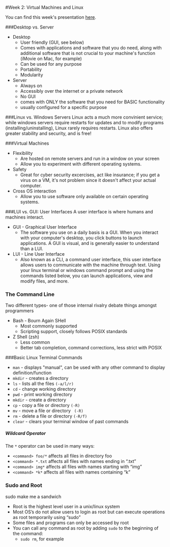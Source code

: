 #Week 2: Virtual Machines and Linux

You can find this week's presentation [here](https://docs.google.com/presentation/d/15B-QUuf6CjwKjWJIWiXk46wcXsKYmvMeDM2hWBdriWk/edit?pli=1#slide=id.gcb84b61d4_0_116).

###Desktop vs. Server
* Desktop
  - User friendly (GUI, see below)
  - Comes with applications and software that you do need, along with additional software that is not crucial to your machine's function (iMovie on Mac, for example)
  - Can be used for any purpose
  - Portability
  - Modularity
* Server
  - Always on
  - Accessibly over the internet or a private network
  - No GUI
  - comes with ONLY the software that you need for BASIC functionality
  - usually configured for a specific purpose

###Linux vs. Windows Servers
Linux acts a much more convinient service; while windows servers require restarts for updates and to modify programs (installing/uninstalling), Linux rarely requires restarts.  Linux also offers greater stability and security, and is free!

###Virtual Machines
* Flexibility 
  - Are hosted on remote servers and run in a window on your screen
  - Allow you to experiment with different operating systems.
* Safety
  - Great for cyber security excercises, act like insurance; if you get a virus on a VM, it's not problem since it doesn't affect your actual computer.
* Cross OS interaction
  - Allow you to use software only available on certain operating systems.

###LUI vs. GUI: User Interfaces
A user interface is where humans and machines interact.
* GUI - Graphical User Interface
  - The software you use on a daily basis is a GUI.  When you interact with your computer's desktop, you click buttons to launch applications.  A GUI is visual, and is generally easier to understand than a LUI. 
* LUI - Line User Interface
  - Also known as a CLI, a command user interface, this user interface allows users to communicate with the machine through text.  Using your linux terminal or windows command prompt and using the commands listed below, you can launch applications, view and modify files, and more.

### The Command Line
Two different types- one of those internal rivalry debate things amongst programmers
* Bash - Bourn Again SHell
  - Most commonly supported
  - Scripting support, closely follows POSIX standards
* Z Shell (zsh)
  - Less common
  - Better tab completion, command corrections, less strict with POSIX

###Basic Linux Terminal Commands
* ```man``` - displays "manual", can be used with any other command to display definition/function
* ```mkdir``` - creates a directory
* ```ls``` - lists all the files ```(-a/l/r)```
* ```cd``` - change working directory
* ```pwd``` - print working directory
* ```mkdir``` - create a directory
* ```cp``` - copy a file or directory ```(-R)```
* ```mv``` - move a file or directory ``` (-R)```
* ```rm``` - delete a file or directory ```(-R/f)```
* ```clear``` - clears your terminal window of past commands

##### Wildcard Operator
The ```*``` operator can be used in many ways:
* ```<command> foo/*``` affects all files in directory foo
* ```<command> *.txt``` affects all files with names ending in “.txt”
* ```<command> img*``` affects all files with names starting with “img”
* ```<command> *k*``` affects all files with names containing “k”

### Sudo and Root
sudo make me a sandwich
<br />
* Root is the highest level user in a unix/linux system
* Most OS’s do not allow users to login as root but can execute operations as root temporarily using “sudo”
* Some files and programs can only be accessed by root
* You can call any command as root by adding ```sudo``` to the beginning of the command:
  - ```sudo rm```, for example


